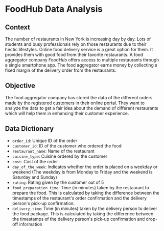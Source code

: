 # FoodHub Data Analysis

## Context

The number of restaurants in New York is increasing day by day. Lots of students and busy professionals rely on those restaurants due to their hectic lifestyles. Online food delivery service is a great option for them. It provides them with good food from their favorite restaurants. A food aggregator company FoodHub offers access to multiple restaurants through a single smartphone app. The food aggregator earns money by collecting a fixed margin of the delivery order from the restaurants.

## Objective

The food aggregator company has stored the data of the different orders made by the registered customers in their online portal. They want to analyze the data to get a fair idea about the demand of different restaurants which will help them in enhancing their customer experience.

## Data Dictionary

* `order_id`: Unique ID of the order
* `customer_id`: ID of the customer who ordered the food
* `restaurant_name`: Name of the restaurant
* `cuisine_type`: Cuisine ordered by the customer
* `cost`: Cost of the order
* `day_of_the_week`: Indicates whether the order is placed on a weekday or weekend (The weekday is from Monday to Friday and the weekend is Saturday and Sunday)
* `rating`: Rating given by the customer out of 5
* `food_preparation_time`: Time (in minutes) taken by the restaurant to prepare the food. This is calculated by taking the difference between the timestamps of the restaurant's order confirmation and the delivery person's pick-up confirmation.
* `delivery_time`: Time (in minutes) taken by the delivery person to deliver the food package. This is calculated by taking the difference between the timestamps of the delivery person's pick-up confirmation and drop-off information